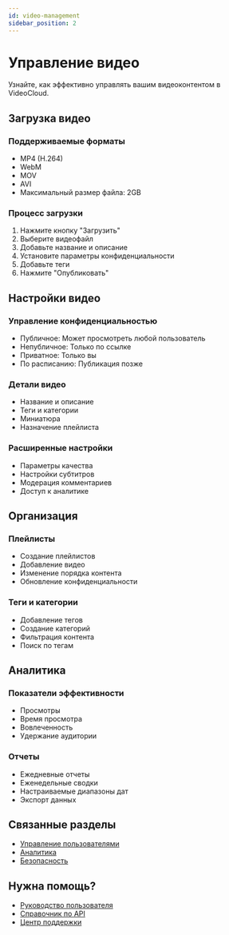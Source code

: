```yaml
---
id: video-management
sidebar_position: 2
---
```


# Управление видео

Узнайте, как эффективно управлять вашим видеоконтентом в VideoCloud.

## Загрузка видео

### Поддерживаемые форматы
- MP4 (H.264)
- WebM
- MOV
- AVI
- Максимальный размер файла: 2GB

### Процесс загрузки
1. Нажмите кнопку "Загрузить"
2. Выберите видеофайл
3. Добавьте название и описание
4. Установите параметры конфиденциальности
5. Добавьте теги
6. Нажмите "Опубликовать"

## Настройки видео

### Управление конфиденциальностью
- Публичное: Может просмотреть любой пользователь
- Непубличное: Только по ссылке
- Приватное: Только вы
- По расписанию: Публикация позже

### Детали видео
- Название и описание
- Теги и категории
- Миниатюра
- Назначение плейлиста

### Расширенные настройки
- Параметры качества
- Настройки субтитров
- Модерация комментариев
- Доступ к аналитике

## Организация

### Плейлисты
- Создание плейлистов
- Добавление видео
- Изменение порядка контента
- Обновление конфиденциальности

### Теги и категории
- Добавление тегов
- Создание категорий
- Фильтрация контента
- Поиск по тегам

## Аналитика

### Показатели эффективности
- Просмотры
- Время просмотра
- Вовлеченность
- Удержание аудитории

### Отчеты
- Ежедневные отчеты
- Еженедельные сводки
- Настраиваемые диапазоны дат
- Экспорт данных

## Связанные разделы

- [Управление пользователями](/docs/user-guide/user-management)
- [Аналитика](/docs/user-guide/analytics)
- [Безопасность](/docs/user-guide/security)

## Нужна помощь?

- [Руководство пользователя](/docs/user-guide/user-guide)
- [Справочник по API](/docs/api/api-overview)
- [Центр поддержки](https://support.videocloud.com) 